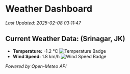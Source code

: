 
# Weather Dashboard

_Last Updated: 2025-02-08 03:11:47_

## Current Weather Data: (Srinagar, JK)
- **Temperature:** -1.2 °C ![Temperature Badge](https://img.shields.io/badge/Temperature-Low%20Temp-blue)
- **Wind Speed:** 1.8 km/h ![Wind Speed Badge](https://img.shields.io/badge/Wind%20Speed-Light%20Wind-blue)

*Powered by Open-Meteo API*
